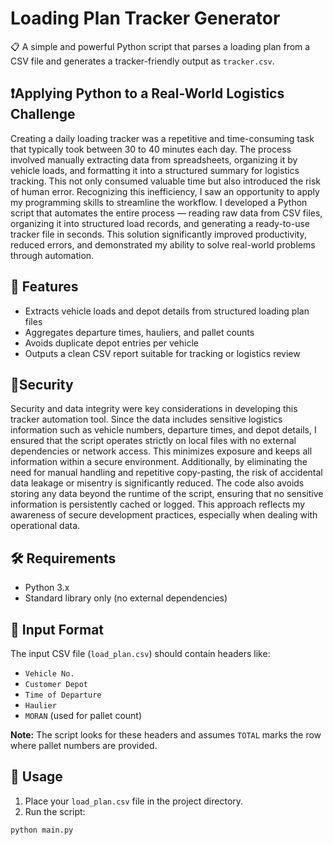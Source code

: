 # Loading Plan Tracker Generator

📋 A simple and powerful Python script that parses a loading plan from a CSV file and generates a tracker-friendly output as `tracker.csv`.

## ❗Applying Python to a Real-World Logistics Challenge

Creating a daily loading tracker was a repetitive and time-consuming task that typically took between 30 to 40 minutes each day. The process involved manually extracting data from spreadsheets, organizing it by vehicle loads, and formatting it into a structured summary for logistics tracking. This not only consumed valuable time but also introduced the risk of human error. Recognizing this inefficiency, I saw an opportunity to apply my programming skills to streamline the workflow. I developed a Python script that automates the entire process — reading raw data from CSV files, organizing it into structured load records, and generating a ready-to-use tracker file in seconds. This solution significantly improved productivity, reduced errors, and demonstrated my ability to solve real-world problems through automation.


## 🔧 Features

- Extracts vehicle loads and depot details from structured loading plan files
- Aggregates departure times, hauliers, and pallet counts
- Avoids duplicate depot entries per vehicle
- Outputs a clean CSV report suitable for tracking or logistics review

## 🔐Security 

Security and data integrity were key considerations in developing this tracker automation tool. Since the data includes sensitive logistics information such as vehicle numbers, departure times, and depot details, I ensured that the script operates strictly on local files with no external dependencies or network access. This minimizes exposure and keeps all information within a secure environment. Additionally, by eliminating the need for manual handling and repetitive copy-pasting, the risk of accidental data leakage or misentry is significantly reduced. The code also avoids storing any data beyond the runtime of the script, ensuring that no sensitive information is persistently cached or logged. This approach reflects my awareness of secure development practices, especially when dealing with operational data.


## 🛠️ Requirements

- Python 3.x
- Standard library only (no external dependencies)

## 📁 Input Format

The input CSV file (`load_plan.csv`) should contain headers like:

- `Vehicle No.`
- `Customer Depot`
- `Time of Departure`
- `Haulier`
- `MORAN` (used for pallet count)

**Note:** The script looks for these headers and assumes `TOTAL` marks the row where pallet numbers are provided.

## 🚀 Usage

1. Place your `load_plan.csv` file in the project directory.
2. Run the script:

```bash
python main.py
